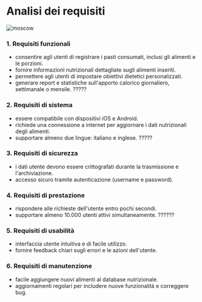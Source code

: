 # Analisi dei requisiti

![moscow](https://github.com/alexxiuccia/TrackMe/assets/92911810/d0ec62c4-9eb0-47d6-8542-0338ecc0d947)

### 1. Requisiti funzionali
   - consentire agli utenti di registrare i pasti consumati, inclusi gli alimenti e le porzioni.
   - fornire informazioni nutrizionali dettagliate sugli alimenti inseriti.
   - permettere agli utenti di impostare obiettivi dietetici personalizzati.
   - generare report e statistiche sull'apporto calorico giornaliero, settimanale o mensile. ?????

### 2. Requisiti di sistema
   - essere compatibile con dispositivi iOS e Android.
   - richiede una connessione a internet per aggiornare i dati nutrizionali degli alimenti.
   - supportare almeno due lingue: italiano e inglese. ?????

### 3. Requisiti di sicurezza
   - i dati utente devono essere crittografati durante la trasmissione e l'archiviazione.
   - accesso sicuro tramite autenticazione (username e password).

### 4. Requisiti di prestazione
   - rispondere alle richieste dell'utente entro pochi secondi.
   - supportare almeno 10.000 utenti attivi simultaneamente. ??????

### 5. Requisiti di usabilità
   - interfaccia utente intuitiva e di facile utilizzo.
   - fornire feedback chiari sugli errori e le azioni dell'utente.

### 6. Requisiti di manutenzione
   - facile aggiungere nuovi alimenti al database nutrizionale.
   - aggiornamenti regolari per includere nuove funzionalità e correggere bug.
